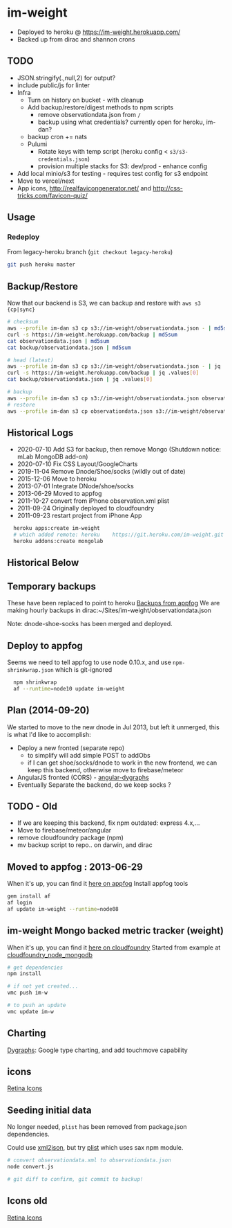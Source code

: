 # im-weight

- Deployed to heroku @ <https://im-weight.herokuapp.com/>
- Backed up from dirac and shannon crons

## TODO

- JSON.stringify(.,null,2) for output?
- include public/js for linter
- Infra
  - Turn on history on bucket - with cleanup
  - Add backup/restore/digest methods to npm scripts
    - remove observationdata.json from `/`
    - backup using what credentials? currently open for heroku, im-dan?
  - backup cron += nats
  - Pulumi
    - Rotate keys with temp script (heroku config < `s3/s3-credentials.json`)
    - provision multiple stacks for S3: dev/prod - enhance config
- Add local minio/s3 for testing - requires test config for s3 endpoint
- Move to vercel/next
- App icons, <http://realfavicongenerator.net/> and <http://css-tricks.com/favicon-quiz/>

## Usage

### Redeploy

From legacy-heroku branch (`git checkout legacy-heroku`)

```bash
git push heroku master
```

## Backup/Restore

Now that our backend is S3, we can backup and restore with `aws s3 {cp|sync}`

```bash
# checksum
aws --profile im-dan s3 cp s3://im-weight/observationdata.json - | md5sum
curl -s https://im-weight.herokuapp.com/backup | md5sum
cat observationdata.json | md5sum
cat backup/observationdata.json | md5sum

# head (latest)
aws --profile im-dan s3 cp s3://im-weight/observationdata.json - | jq .values[0]
curl -s https://im-weight.herokuapp.com/backup | jq .values[0]
cat backup/observationdata.json | jq .values[0]

# backup
aws --profile im-dan s3 cp s3://im-weight/observationdata.json observationdata.json
# restore
aws --profile im-dan s3 cp observationdata.json s3://im-weight/observationdata.json
```

## Historical Logs

- 2020-07-10 Add S3 for backup, then remove Mongo (Shutdown notice: mLab MongoDB add-on)
- 2020-07-10 Fix CSS Layout/GoogleCharts
- 2019-11-04 Remove Dnode/Shoe/socks (wildly out of date)
- 2015-12-06 Move to heroku
- 2013-07-01 Integrate DNode/shoe/socks
- 2013-06-29 Moved to appfog
- 2011-10-27 convert from iPhone observation.xml plist
- 2011-09-24 Originally deployed to cloudfoundry
- 2011-09-23 restart project from iPhone App

```bash
  heroku apps:create im-weight
  # which added remote: heroku    https://git.heroku.com/im-weight.git
  heroku addons:create mongolab
```

## Historical Below

## Temporary backups

These have been replaced to point to heroku
[Backups from appfog](http://im-weight.aws.af.cm/)
We are making hourly backups in dirac:~/Sites/im-weight/observationdata.json

Note: dnode-shoe-socks has been merged and deployed.

## Deploy to appfog

Seems we need to tell appfog to use node 0.10.x, and use `npm-shrinkwrap.json` which is git-ignored

```bash
  npm shrinkwrap
  af --runtime=node10 update im-weight
```

## Plan (2014-09-20)

We started to move to the new dnode in Jul 2013, but left it unmerged, this is what I'd like to accomplish:

- Deploy a new fronted (separate repo)
  - to simplify will add simple POST to addObs
  - if I can get shoe/socks/dnode to work in the new frontend, we can keep this backend, otherwise move to firebase/meteor
- AngularJS fronted (CORS) - [angular-dygraphs](http://cdjackson.github.io/angular-dygraphs/)
- Eventually Separate the backend, do we keep socks ?

## TODO - Old

- If we are keeping this backend, fix npm outdated: express 4.x,...
- Move to firebase/meteor/angular
- remove cloudfoundry package (npm)
- mv backup script to repo.. on darwin, and dirac

## Moved to appfog : 2013-06-29

When it's up, you can find it [here on appfog](http://im-weight.aws.af.cm/)
Install appfog tools

```bash
gem install af
af login
af update im-weight --runtime=node08
```

## im-weight Mongo backed metric tracker (weight)

When it's up, you can find it [here on cloudfoundry](http://im-w.cloudfoundry.com)
Started from example at
  [cloudfoundry_node_mongodb](https://github.com/gatesvp/cloudfoundry_node_mongodb.git)

```bash
# get dependencies
npm install

# if not yet created...
vmc push im-w

# to push an update
vmc update im-w
```

## Charting

[Dygraphs](http://dygraphs.com/): Google type charting, and add touchmove capability

## icons

[Retina Icons](http://www.iconfinder.com/search/1/?q=iconset%3Atwg_retina_icons)

## Seeding initial data

No longer needed, `plist` has been removed from package.json dependencies.

Could use [xml2json](https://github.com/buglabs/node-xml2json), but try [plist](https://github.com/TooTallNate/node-plist) which uses sax npm module.

```bash
# convert observationdata.xml to observationdata.json
node convert.js

# git diff to confirm, git commit to backup!
```

## Icons old

[Retina Icons](http://www.iconfinder.com/search/1/?q=iconset%3Atwg_retina_icons)
